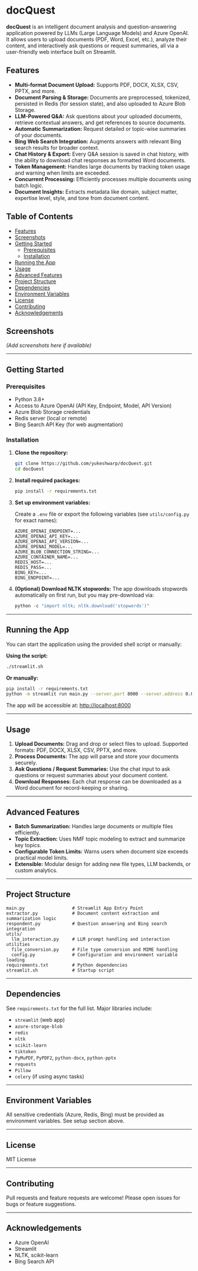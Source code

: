 # docQuest

**docQuest** is an intelligent document analysis and question-answering application powered by LLMs (Large Language Models) and Azure OpenAI. It allows users to upload documents (PDF, Word, Excel, etc.), analyze their content, and interactively ask questions or request summaries, all via a user-friendly web interface built on Streamlit.

## Features

- **Multi-format Document Upload:** Supports PDF, DOCX, XLSX, CSV, PPTX, and more.
- **Document Parsing & Storage:** Documents are preprocessed, tokenized, persisted in Redis (for session state), and also uploaded to Azure Blob Storage.
- **LLM-Powered Q&A:** Ask questions about your uploaded documents, retrieve contextual answers, and get references to source documents.
- **Automatic Summarization:** Request detailed or topic-wise summaries of your documents.
- **Bing Web Search Integration:** Augments answers with relevant Bing search results for broader context.
- **Chat History & Export:** Every Q&A session is saved in chat history, with the ability to download chat responses as formatted Word documents.
- **Token Management:** Handles large documents by tracking token usage and warning when limits are exceeded.
- **Concurrent Processing:** Efficiently processes multiple documents using batch logic.
- **Document Insights:** Extracts metadata like domain, subject matter, expertise level, style, and tone from document content.

## Table of Contents

- [Features](#features)
- [Screenshots](#screenshots)
- [Getting Started](#getting-started)
  - [Prerequisites](#prerequisites)
  - [Installation](#installation)
- [Running the App](#running-the-app)
- [Usage](#usage)
- [Advanced Features](#advanced-features)
- [Project Structure](#project-structure)
- [Dependencies](#dependencies)
- [Environment Variables](#environment-variables)
- [License](#license)
- [Contributing](#contributing)
- [Acknowledgements](#acknowledgements)

## Screenshots

*(Add screenshots here if available)*

---

## Getting Started

### Prerequisites

- Python 3.8+
- Access to Azure OpenAI (API Key, Endpoint, Model, API Version)
- Azure Blob Storage credentials
- Redis server (local or remote)
- Bing Search API Key (for web augmentation)

### Installation

1. **Clone the repository:**
   ```bash
   git clone https://github.com/yukeshwarp/docQuest.git
   cd docQuest


2. **Install required packages:**

   ```bash
   pip install -r requirements.txt
   ```

3. **Set up environment variables:**

   Create a `.env` file or export the following variables (see `utils/config.py` for exact names):

   ```
   AZURE_OPENAI_ENDPOINT=...
   AZURE_OPENAI_API_KEY=...
   AZURE_OPENAI_API_VERSION=...
   AZURE_OPENAI_MODEL=...
   AZURE_BLOB_CONNECTION_STRING=...
   AZURE_CONTAINER_NAME=...
   REDIS_HOST=...
   REDIS_PASS=...
   BING_KEY=...
   BING_ENDPOINT=...
   ```

4. **(Optional) Download NLTK stopwords:**
   The app downloads stopwords automatically on first run, but you may pre-download via:

   ```python
   python -c "import nltk; nltk.download('stopwords')"
   ```

---

## Running the App

You can start the application using the provided shell script or manually:

**Using the script:**

```bash
./streamlit.sh
```

**Or manually:**

```bash
pip install -r requirements.txt
python -m streamlit run main.py --server.port 8000 --server.address 0.0.0.0
```

The app will be accessible at: [http://localhost:8000](http://localhost:8000)

---

## Usage

1. **Upload Documents:** Drag and drop or select files to upload. Supported formats: PDF, DOCX, XLSX, CSV, PPTX, and more.
2. **Process Documents:** The app will parse and store your documents securely.
3. **Ask Questions / Request Summaries:** Use the chat input to ask questions or request summaries about your document content.
4. **Download Responses:** Each chat response can be downloaded as a Word document for record-keeping or sharing.

---

## Advanced Features

* **Batch Summarization:** Handles large documents or multiple files efficiently.
* **Topic Extraction:** Uses NMF topic modeling to extract and summarize key topics.
* **Configurable Token Limits:** Warns users when document size exceeds practical model limits.
* **Extensible:** Modular design for adding new file types, LLM backends, or custom analytics.

---

## Project Structure

```
main.py                  # Streamlit App Entry Point
extractor.py             # Document content extraction and summarization logic
respondent.py            # Question answering and Bing search integration
utils/
  llm_interaction.py     # LLM prompt handling and interaction utilities
  file_conversion.py     # File type conversion and MIME handling
  config.py              # Configuration and environment variable loading
requirements.txt         # Python dependencies
streamlit.sh             # Startup script
```

---

## Dependencies

See `requirements.txt` for the full list. Major libraries include:

* `streamlit` (web app)
* `azure-storage-blob`
* `redis`
* `nltk`
* `scikit-learn`
* `tiktoken`
* `PyMuPDF`, `PyPDF2`, `python-docx`, `python-pptx`
* `requests`
* `Pillow`
* `celery` (if using async tasks)

---

## Environment Variables

All sensitive credentials (Azure, Redis, Bing) must be provided as environment variables. See setup section above.

---

## License

MIT License

---

## Contributing

Pull requests and feature requests are welcome! Please open issues for bugs or feature suggestions.

---

## Acknowledgements

* Azure OpenAI
* Streamlit
* NLTK, scikit-learn
* Bing Search API
```
